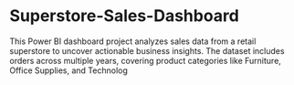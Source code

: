 # Superstore-Sales-Dashboard
This Power BI dashboard project analyzes sales data from a retail superstore to uncover actionable business insights. The dataset includes orders across multiple years, covering product categories like Furniture, Office Supplies, and Technolog
